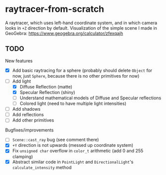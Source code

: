 # raytracer-from-scratch

A raytracer, which uses left-hand coordinate system, and in which camera looks in `+Z` direction by default. Visualization of the simple scene I made in GeoGebra: https://www.geogebra.org/calculator/zfexqajh

## TODO
New features
- [x] Add basic raytracing for a sphere (probably should delete `Object` for now, just `Sphere`, because there is no other primitives for now)
- [ ] Add light
    - [x] Diffuse Reflection (matte)
    - [x] Specular Reflection (shiny)
    - [ ] Understand mathematical models of Diffuse and Specular reflections
    - [ ] Colored light (need to have multiple light intensities)
- [ ] Add shadows
- [ ] Add reflections
- [ ] Add other primitives

Bugfixes/improvements
- [ ] `Scene::cast_ray` bug (see comment there)
- [x] `+Y` direction is not upwards (messed up coordinate system)
- [x] Fix `unsigned char` overflow in `color_t` arithmetic (add 0 and 255 clamping)
- [x] Abstract similar code in `PointLight` and `DirectionalLight`'s `calculate_intensity` method
